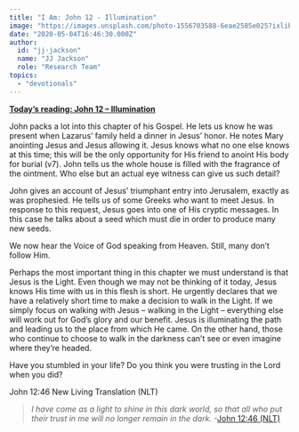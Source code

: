 ```yaml
---
title: "I Am: John 12 - Illumination"
image: "https://images.unsplash.com/photo-1556703588-6eae2585e025?ixlib=rb-1.2.1&q=85&fm=jpg&crop=entropy&cs=srgb&ixid=eyJhcHBfaWQiOjk2NjF9"
date: "2020-05-04T16:46:30.000Z"
author:
  id: "jj-jackson"
  name: "JJ Jackson"
  role: "Research Team"
topics:
  - "devotionals"
---
```

[**Today’s reading: John 12 – Illumination**][jhn12]

John packs a lot into this chapter of his Gospel. He lets us know he was present when Lazarus’ family held a dinner in Jesus’ honor. He notes Mary anointing Jesus and Jesus allowing it. Jesus knows what no one else knows at this time; this will be the only opportunity for His friend to anoint His body for burial (v7). John tells us the whole house is filled with the fragrance of the ointment.  Who else but an actual eye witness can give us such detail?

John gives an account of Jesus’ triumphant entry into Jerusalem, exactly as was prophesied. He tells us of some Greeks who want to meet Jesus. In response to this request, Jesus goes into one of His cryptic messages. In this case he talks about a seed which must die in order to produce many new seeds.

We now hear the Voice of God speaking from Heaven. Still, many don’t follow Him.

Perhaps the most important thing in this chapter we must understand is that Jesus is the Light. Even though we may not be thinking of it today, Jesus knows His time with us in this flesh is short. He urgently declares that we have a relatively short time to make a decision to walk in the Light. If we simply focus on walking with Jesus – walking in the Light – everything else will work out for God’s glory and our benefit. Jesus is illuminating the path and leading us to the place from which He came. On the other hand, those who continue to choose to walk in the darkness can’t see or even imagine where they’re headed.

Have you stumbled in your life? Do you think you were trusting in the Lord when you did?

John 12:46 New Living Translation (NLT)
> _I have come as a light to shine in this dark world, so that all who put their trust in me will no longer remain in the dark._ -[John 12:46 (NLT)][jhn1246]

[jhn12]: https://www.bible.com/111/jhn.12
[jhn1246]: https://www.bible.com/116/jhn.12.46
